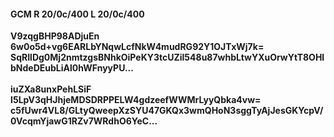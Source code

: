 #### GCM R 20/0c/400 L 20/0c/400
**V9zqgBHP98ADjuEn**<br/>**6w0o5d+vg6EARLbYNqwLcfNkW4mudRG92Y1OJTxWj7k=**<br/>**SqRIlDg0Mj2nmtzgsBNhkOiPeKY3tcUZil548u87whbLtwYXuOrwYtT8OHlbNdeDEubLiAl0hWFnyyPU...**<br/><br/>
**iuZXa8unxPehLSiF**<br/>**I5LpV3qHJhjeMDSDRPPELW4gdzeefWWMrLyyQbka4vw=**<br/>**c5fUwr4VL8/GLtyQweepXzSYU47GKQx3wmQHoN3sggTyAjJesGKYcpV/0VcqmYjawG1RZv7WRdhO6YeC...**